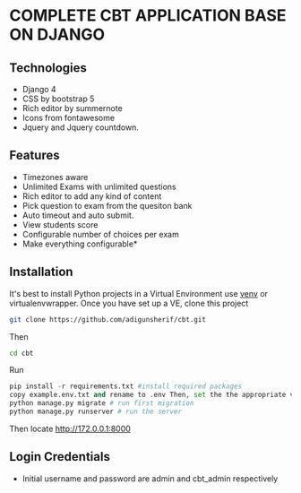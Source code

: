 # COMPLETE CBT APPLICATION BASE ON DJANGO

## Technologies

- Django 4
- CSS by bootstrap 5
- Rich editor by summernote
- Icons from fontawesome
- Jquery and Jquery countdown.

## Features

- Timezones aware
- Unlimited Exams with unlimited questions
- Rich editor to add any kind of content
- Pick question to exam from the quesiton bank
- Auto timeout and auto submit.
- View students score
- Configurable number of choices per exam
- Make everything configurable\*

## Installation

It's best to install Python projects in a Virtual Environment use <a href="https://docs.python.org/3/library/venv.html">venv</a> or virtualenvwrapper.
Once you have set up a VE, clone this project

```bash
git clone https://github.com/adigunsherif/cbt.git
```

Then

```bash
cd cbt
```

Run

```python
pip install -r requirements.txt #install required packages
copy example.env.txt and rename to .env Then, set the the appropriate values
python manage.py migrate # run first migration
python manage.py runserver # run the server
```

Then locate http://172.0.0.1:8000

## Login Credentials

- Initial username and password are admin and cbt_admin respectively
